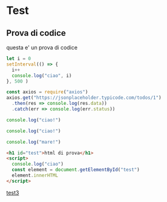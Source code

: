 # Test

## Prova di codice

questa e' un prova di codice

```js
let i = 0
setInterval(() => {
  i++
  console.log("ciao", i)
}, 500 )
```

```js
const axios = require("axios")
axios.get("https://jsonplaceholder.typicode.com/todos/1")
  .then(res => console.log(res.data))
  .catch(err => console.log(err.status))
```

```js
console.log("ciao!")
```

```js
console.log("ciao!")
```

```js
console.log("mare!")
```

```html
<h1 id="test">html di prova</h1>
<script>
  console.log("ciao")
  const element = document.getElementById("test")
  element.innerHTML
</script>
```

[test3](./subfolder/test3.md)
